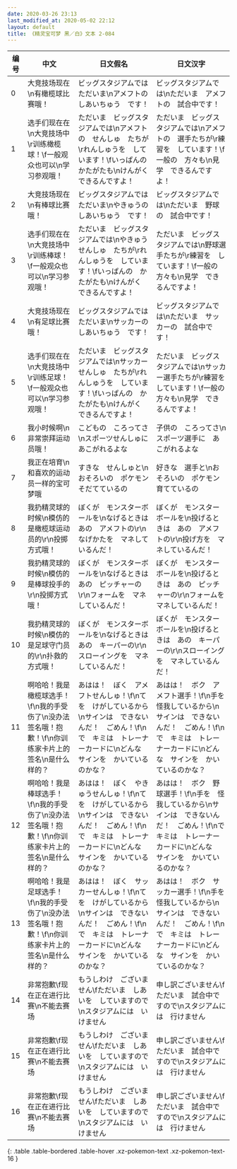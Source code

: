 ```yaml
---
date: 2020-03-26 23:13
last_modified_at: 2020-05-02 22:12
layout: default
title: 《精灵宝可梦 黑／白》文本 2-084
---
```

| 编号 | 中文 | 日文假名 | 日文汉字 |
| ---- | ---- | ---- | --- |
| 0 | 大竞技场现在\n有橄榄球比赛哦！ | ビッグスタジアムでは　ただいま\nアメフトの　しあいちゅう　です！ | ビッグスタジアムでは\nただいま　アメフトの　試合中です！ |
| 1 | 选手们现在在\n大竞技场中\r训练橄榄球！\f一般观众也可以\n学习参观哦！ | ただいま　ビッグスタジアムでは\nアメフトの　せんしゅ　たちが\rれんしゅうを　しています！\fいっぱんの　かたがたも\nけんがく　できるんですよ！ | ただいま　ビッグスタジアムでは\nアメフトの　選手たちが\r練習を　しています！\f一般の　方々も\n見学　できるんですよ！ |
| 2 | 大竞技场现在\n有棒球比赛哦！ | ビッグスタジアムでは　ただいま\nやきゅうの　しあいちゅう　です！ | ビッグスタジアムでは\nただいま　野球の　試合中です！ |
| 3 | 选手们现在在\n大竞技场中\r训练棒球！\f一般观众也可以\n学习参观哦！ | ただいま　ビッグスタジアムでは\nやきゅうせんしゅ　たちが\rれんしゅうを　しています！\fいっぱんの　かたがたも\nけんがく　できるんですよ！ | ただいま　ビッグスタジアムでは\n野球選手たちが\r練習を　しています！\f一般の　方々も\n見学　できるんですよ！ |
| 4 | 大竞技场现在\n有足球比赛哦！ | ビッグスタジアムでは　ただいま\nサッカーの　しあいちゅう　です！ | ビッグスタジアムでは\nただいま　サッカーの　試合中です！ |
| 5 | 选手们现在在\n大竞技场中\r训练足球！\f一般观众也可以\n学习参观哦！ | ただいま　ビッグスタジアムでは\nサッカーせんしゅ　たちが\rれんしゅうを　しています！\fいっぱんの　かたがたも\nけんがく　できるんですよ！ | ただいま　ビッグスタジアムでは\nサッカー選手たちが\r練習を　しています！\f一般の　方々も\n見学　できるんですよ！ |
| 6 | 我小时候啊\n非常崇拜运动员哦！ | こどもの　ころってさ\nスポーツせんしゅに　あこがれるよな | 子供の　ころってさ\nスポーツ選手に　あこがれるよな |
| 7 | 我正在培育\n和喜欢的运动员一样的宝可梦哦 | すきな　せんしゅと\nおそろいの　ポケモン　そだてているの | 好きな　選手と\nおそろいの　ポケモン　育てているの |
| 8 | 我扔精灵球的时候\n模仿的是橄榄球运动员的\r\n投掷方式哦！ | ぼくが　モンスターボールを\nなげるときは　あの　アメフトの\r\nなげかたを　マネしているんだ！ | ぼくが　モンスターボールを\n投げるときは　あの　アメフトの\r\n投げ方を　マネしているんだ！ |
| 9 | 我扔精灵球的时候\n模仿的是棒球投手的\r\n投掷方式哦！ | ぼくが　モンスターボールを\nなげるときは　あの　ピッチャーの\r\nフォームを　マネしているんだ！ | ぼくが　モンスターボールを\n投げるときは　あの　ピッチャーの\r\nフォームを　マネしているんだ！ |
| 10 | 我扔精灵球的时候\n模仿的是足球守门员的\r\n扑救的方式哦！ | ぼくが　モンスターボールを\nなげるときは　あの　キーパーの\r\nスローイングを　マネしているんだ！ | ぼくが　モンスターボールを\n投げるときは　あの　キーパーの\r\nスローイングを　マネしているんだ！ |
| 11 | 啊哈哈！我是橄榄球选手！\f\n我的手受伤了\n没办法签名哦！抱歉！\f\n你训练家卡片上的签名\n是什么样的？ | あはは！　ぼく　アメフトせんしゅ！\f\nてを　けがしているから\nサインは　できないんだ！　ごめん！\f\nで　キミは　トレーナーカードに\nどんな　サインを　かいているのかな？ | あはは！　ボク　アメフト選手！\f\n手を　怪我しているから\nサインは　できないんだ！　ごめん！\f\nで　キミは　トレーナーカードに\nどんな　サインを　かいているのかな？ |
| 12 | 啊哈哈！我是棒球选手！\f\n我的手受伤了\n没办法签名哦！抱歉！\f\n你训练家卡片上的签名\n是什么样的？ | あはは！　ぼく　やきゅうせんしゅ！\f\nてを　けがしているから\nサインは　できないんだ！　ごめん！\f\nで　キミは　トレーナーカードに\nどんな　サインを　かいているのかな？ | あはは！　ボク　野球選手！\f\n手を　怪我しているから\nサインは　できないんだ！　ごめん！\f\nで　キミは　トレーナーカードに\nどんな　サインを　かいているのかな？ |
| 13 | 啊哈哈！我是足球选手！\f\n我的手受伤了\n没办法签名哦！抱歉！\f\n你训练家卡片上的签名\n是什么样的？ | あはは！　ぼく　サッカーせんしゅ！\f\nてを　けがしているから\nサインは　できないんだ！　ごめん！\f\nで　キミは　トレーナーカードに\nどんな　サインを　かいているのかな？ | あはは！　ボク　サッカー選手！\f\n手を　怪我しているから\nサインは　できないんだ！　ごめん！\f\nで　キミは　トレーナーカードに\nどんな　サインを　かいているのかな？ |
| 14 | 非常抱歉\f现在正在进行比赛\n不能去赛场 | もうしわけ　ございません\fただいま　しあいを　していますので\nスタジアムには　いけません | 申し訳ございません\fただいま　試合中ですので\nスタジアムには　行けません |
| 15 | 非常抱歉\f现在正在进行比赛\n不能去赛场 | もうしわけ　ございません\fただいま　しあいを　していますので\nスタジアムには　いけません | 申し訳ございません\fただいま　試合中ですので\nスタジアムには　行けません |
| 16 | 非常抱歉\f现在正在进行比赛\n不能去赛场 | もうしわけ　ございません\fただいま　しあいを　していますので\nスタジアムには　いけません | 申し訳ございません\fただいま　試合中ですので\nスタジアムには　行けません |
{: .table .table-bordered .table-hover .xz-pokemon-text .xz-pokemon-text-16 }